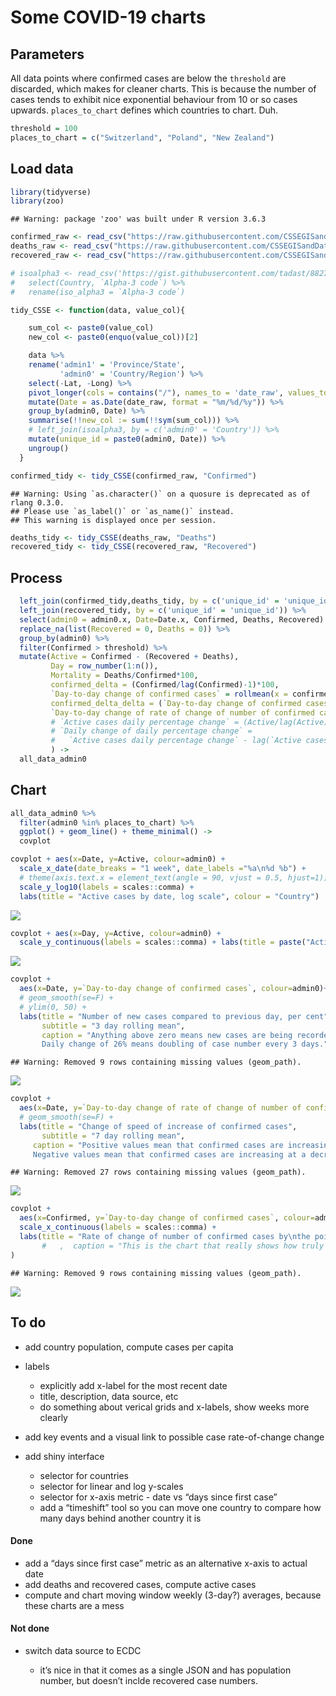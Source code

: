 Some COVID-19 charts
================

## Parameters

All data points where confirmed cases are below the `threshold` are
discarded, which makes for cleaner charts. This is because the number of
cases tends to exhibit nice exponential behaviour from 10 or so cases
upwards. `places_to_chart` defines which countries to chart. Duh.

``` r
threshold = 100
places_to_chart = c("Switzerland", "Poland", "New Zealand")
```

## Load data

``` r
library(tidyverse)
library(zoo)
```

    ## Warning: package 'zoo' was built under R version 3.6.3

``` r
confirmed_raw <- read_csv("https://raw.githubusercontent.com/CSSEGISandData/COVID-19/master/csse_covid_19_data/csse_covid_19_time_series/time_series_covid19_confirmed_global.csv")
deaths_raw <- read_csv("https://raw.githubusercontent.com/CSSEGISandData/COVID-19/master/csse_covid_19_data/csse_covid_19_time_series/time_series_covid19_deaths_global.csv")
recovered_raw <- read_csv("https://raw.githubusercontent.com/CSSEGISandData/COVID-19/master/csse_covid_19_data/csse_covid_19_time_series/time_series_covid19_recovered_global.csv")

# isoalpha3 <- read_csv('https://gist.githubusercontent.com/tadast/8827699/raw/7255fdfbf292c592b75cf5f7a19c16ea59735f74/countries_codes_and_coordinates.csv') %>%
#   select(Country, `Alpha-3 code`) %>%
#   rename(iso_alpha3 = `Alpha-3 code`)

tidy_CSSE <- function(data, value_col){

    sum_col <- paste0(value_col)
    new_col <- paste0(enquo(value_col))[2]

    data %>%
    rename('admin1' = 'Province/State',
           'admin0' = 'Country/Region') %>%
    select(-Lat, -Long) %>%
    pivot_longer(cols = contains("/"), names_to = 'date_raw', values_to = value_col) %>%
    mutate(Date = as.Date(date_raw, format = "%m/%d/%y")) %>%
    group_by(admin0, Date) %>%
    summarise(!!new_col := sum(!!sym(sum_col))) %>%
    # left_join(isoalpha3, by = c('admin0' = 'Country')) %>%
    mutate(unique_id = paste0(admin0, Date)) %>%
    ungroup()
  }

confirmed_tidy <- tidy_CSSE(confirmed_raw, "Confirmed")
```

    ## Warning: Using `as.character()` on a quosure is deprecated as of rlang 0.3.0.
    ## Please use `as_label()` or `as_name()` instead.
    ## This warning is displayed once per session.

``` r
deaths_tidy <- tidy_CSSE(deaths_raw, "Deaths")
recovered_tidy <- tidy_CSSE(recovered_raw, "Recovered")
```

## Process

``` r
  left_join(confirmed_tidy,deaths_tidy, by = c('unique_id' = 'unique_id')) %>%
  left_join(recovered_tidy, by = c('unique_id' = 'unique_id')) %>%
  select(admin0 = admin0.x, Date=Date.x, Confirmed, Deaths, Recovered) %>%
  replace_na(list(Recovered = 0, Deaths = 0)) %>%
  group_by(admin0) %>%
  filter(Confirmed > threshold) %>%
  mutate(Active = Confirmed - (Recovered + Deaths),
         Day = row_number(1:n()),
         Mortality = Deaths/Confirmed*100,
         confirmed_delta = (Confirmed/lag(Confirmed)-1)*100,
         `Day-to-day change of confirmed cases` = rollmean(x = confirmed_delta, k = 3, align = "right", fill = NA),
         confirmed_delta_delta = (`Day-to-day change of confirmed cases`/lag(`Day-to-day change of confirmed cases`)-1)*100,
         `Day-to-day change of rate of change of number of confirmed cases` = rollmean(x = confirmed_delta_delta, k = 6, align = "right", fill = NA),
         # `Active cases daily percentage change` = (Active/lag(Active)-1)*100,
         # `Daily change of daily percentage change` = 
         #   `Active cases daily percentage change` - lag(`Active cases daily percentage change`)
         ) ->
  all_data_admin0
```

## Chart

``` r
all_data_admin0 %>%
  filter(admin0 %in% places_to_chart) %>%
  ggplot() + geom_line() + theme_minimal() ->
  covplot

covplot + aes(x=Date, y=Active, colour=admin0) +
  scale_x_date(date_breaks = "1 week", date_labels ="%a\n%d %b") + 
  # theme(axis.text.x = element_text(angle = 90, vjust = 0.5, hjust=1))
  scale_y_log10(labels = scales::comma) + 
  labs(title = "Active cases by date, log scale", colour = "Country")
```

![](readme_files/figure-gfm/chart-1.png)<!-- -->

``` r
covplot + aes(x=Day, y=Active, colour=admin0) +
  scale_y_continuous(labels = scales::comma) + labs(title = paste("Active cases by day, since the day", threshold, "cases were first recorded"))
```

![](readme_files/figure-gfm/chart-2.png)<!-- -->

``` r
covplot + 
  aes(x=Date, y=`Day-to-day change of confirmed cases`, colour=admin0)+ 
  # geom_smooth(se=F) +
  # ylim(0, 50) +
  labs(title = "Number of new cases compared to previous day, per cent", 
       subtitle = "3 day rolling mean",
       caption = "Anything above zero means new cases are being recorded. 
       Daily change of 26% means doubling of case number every 3 days.")
```

    ## Warning: Removed 9 rows containing missing values (geom_path).

![](readme_files/figure-gfm/chart-3.png)<!-- -->

``` r
covplot + 
  aes(x=Date, y=`Day-to-day change of rate of change of number of confirmed cases`, colour=admin0) + 
  # geom_smooth(se=F) + 
  labs(title = "Change of speed of increase of confirmed cases", 
       subtitle = "7 day rolling mean",
     caption = "Positive values mean that confirmed cases are increasing at an increasing rate. 
     Negative values mean that confirmed cases are increasing at a decreasing rate.")
```

    ## Warning: Removed 27 rows containing missing values (geom_path).

![](readme_files/figure-gfm/chart-4.png)<!-- -->

``` r
covplot + 
  aes(x=Confirmed, y=`Day-to-day change of confirmed cases`, colour=admin0) +
  scale_x_continuous(labels = scales::comma) + 
  labs(title = "Rate of change of number of confirmed cases by\nthe point in the pandemic in which each country is"
       #   ,  caption = "This is the chart that really shows how truly screwed the US is."
)
```

    ## Warning: Removed 9 rows containing missing values (geom_path).

![](readme_files/figure-gfm/chart-5.png)<!-- -->

## To do

  - add country population, compute cases per capita

  - labels
    
      - explicitly add x-label for the most recent date
      - title, description, data source, etc
      - do something about verical grids and x-labels, show weeks more
        clearly

  - add key events and a visual link to possible case rate-of-change
    change

  - add shiny interface
    
      - selector for countries
      - selector for linear and log y-scales
      - selector for x-axis metric - date vs “days since first case”
      - add a “timeshift” tool so you can move one country to compare
        how many days behind another country it is

#### Done

  - add a “days since first case” metric as an alternative x-axis to
    actual date
  - add deaths and recovered cases, compute active cases
  - compute and chart moving window weekly (3-day?) averages, because
    these charts are a mess

#### Not done

  - switch data source to ECDC
    
      - it’s nice in that it comes as a single JSON and has population
        number, but doesn’t inclde recovered case numbers.
